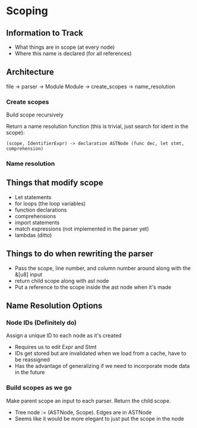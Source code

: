 # Scoping

## Information to Track
* What things are in scope (at every node)
* Where this name is declared (for all references)

## Architecture
file -> parser -> Module
Module -> create_scopes -> name_resolution

### Create scopes

Build scope recursively

Return a name resolution function (this is trivial, just search for ident in the scope):

    (scope, IdentifierExpr) -> declaration ASTNode (func dec, let stmt, comprehension)



### Name resolution



## Things that modify scope
* Let statements
* for loops (the loop variables)
* function declarations
* comprehensions
* import statements
* match expressions (not implemented in the parser yet)
* lambdas (ditto)

## Things to do when rewriting the parser
* Pass the scope, line number, and column number around along with the &[u8] input
* return child scope along with ast node
* Put a reference to the scope inside the ast node when it's made


## Name Resolution Options

### Node IDs (Definitely do)
Assign a unique ID to each node as it's created

* Requires us to edit Expr and Stmt
* IDs get stored but are invalidated when we load from a cache, have to be reassigned
* Has the advantage of generalizing if we need to incorporate mode data in the future

### Build scopes as we go
Make parent scope an input to each parser. Return the child scope.

* Tree node := (ASTNode, Scope). Edges are in ASTNode
* Seems like it would be more elegant to just put the scope in the node
